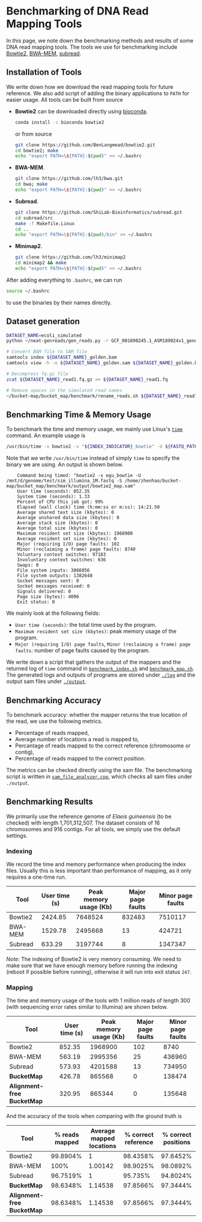 # Benchmarking of DNA Read Mapping Tools

In this page, we note down the benchmarking methods and results of some DNA read mapping tools. The tools we use for benchmarking include [Bowtie2](https://bowtie-bio.sourceforge.net/bowtie2/manual.shtml), [BWA-MEM](https://bio-bwa.sourceforge.net/), [subread](https://github.com/ShiLab-Bioinformatics/subread).

## Installation of Tools

We write down how we download the read mapping tools for future reference. We also add script of adding the binary applications to `PATH` for easier usage. All tools can be built from source

- **Bowtie2** can be downloaded directly using [bioconda](https://anaconda.org/bioconda).
  ```bash
  conda install -c bioconda bowtie2
  ```
  
  or from source
  ```bash
  git clone https://github.com/BenLangmead/bowtie2.git
  cd bowtie2; make
  echo "export PATH=\${PATH}:$(pwd)" >> ~/.bashrc
  ```

- **BWA-MEM**.
  
  ```bash
  git clone https://github.com/lh3/bwa.git
  cd bwa; make
  echo "export PATH=\${PATH}:$(pwd)" >> ~/.bashrc
  ```

- **Subread**.

  ```bash
  git clone https://github.com/ShiLab-Bioinformatics/subread.git
  cd subread/src
  make -f Makefile.Linux
  cd ..
  echo "export PATH=\${PATH}:$(pwd)/bin" >> ~/.bashrc
  ```

 - **Minimap2**.

   ```bash
   git clone https://github.com/lh3/minimap2
   cd minimap2 && make
   echo "export PATH=\${PATH}:$(pwd)" >> ~/.bashrc
   ```

After adding everything to `.bashrc`, we can run
```bash
source ~/.bashrc
```
to use the binaries by their names directly.

## Dataset generation

```bash
DATASET_NAME=ecoli_simulated
python ~/neat-genreads/gen_reads.py -r GCF_001890245.1_ASM189024v1_genomic.fna -R150 -o ${DATASET_NAME} --bam

# Convert BAM file to SAM file
samtools index ${DATASET_NAME}_golden.bam
samtools view -h -o ${DATASET_NAME}_golden.sam ${DATASET_NAME}_golden.bam

# Decompress fq.gz file
zcat ${DATASET_NAME}_read1.fq.gz >> ${DATASET_NAME}_read1.fq

# Remove spaces in the simulated read names
~/bucket-map/bucket_map/benchmark/rename_reads.sh ${DATASET_NAME}_read1.fq >> ${DATASET_NAME}_read1_renamed.fq
```

## Benchmarking Time & Memory Usage
To benchmark the time and memory usage, we mainly use Linux's [`time`](https://man7.org/linux/man-pages/man1/time.1.html) command. An example usage is

```bash
/usr/bin/time -v bowtie2 -x "${INDEX_INDICATOR}_bowtie" -U ${FASTQ_PATH} -S "${BENCHMARK_PATH}/output/bowtie2_map.sam" &> "${BENCHMARK_PATH}/log/bowtie2_map.log"
```

Note that we write `/usr/bin/time` instead of simply `time` to specify the binary we are using. An output is shown below.

```log
	Command being timed: "bowtie2 -x egu_bowtie -U /mnt/d/genome/test/sim_illumina_1M.fastq -S /home/zhenhao/bucket-map/bucket_map/benchmark/output/bowtie2_map.sam"
	User time (seconds): 852.35
	System time (seconds): 1.33
	Percent of CPU this job got: 99%
	Elapsed (wall clock) time (h:mm:ss or m:ss): 14:21.50
	Average shared text size (kbytes): 0
	Average unshared data size (kbytes): 0
	Average stack size (kbytes): 0
	Average total size (kbytes): 0
	Maximum resident set size (kbytes): 1968900
	Average resident set size (kbytes): 0
	Major (requiring I/O) page faults: 102
	Minor (reclaiming a frame) page faults: 8740
	Voluntary context switches: 97183
	Involuntary context switches: 636
	Swaps: 0
	File system inputs: 3866056
	File system outputs: 1382648
	Socket messages sent: 0
	Socket messages received: 0
	Signals delivered: 0
	Page size (bytes): 4096
	Exit status: 0
```

We mainly look at the following fields:

- `User time (seconds)`: the total time used by the program.
- `Maximum resident set size (kbytes)`: peak memory usage of the program.
- `Major (requiring I/O) page faults`, `Minor (reclaiming a frame) page faults`: number of page faults caused by the program.

We write down a script that gathers the output of the mappers and the returned log of `time` command in [`benchmark_index.sh`](./benchmark_index.sh) and [`benchmark_map.sh`](./benchmark_map.sh). The generated logs and outputs of programs are stored under [`./log`](./log) and the output sam files under [`./output`](./output).

## Benchmarking Accuracy

To benchmark accuracy: whether the mapper returns the true location of the read, we use the following metrics.

- Percentage of reads mapped,
- Average number of locations a read is mapped to,
- Percantage of reads mapped to the correct reference (chromosome or contig),
- Percentage of reads mapped to the correct position.

The metrics can be checked directly using the sam file. The benchmarking script is written in [`sam_file_analyzer.cpp`](./sam_file_analyzer.cpp), which checks all sam files under `./output`.

## Benchmarking Results

We primarily use the reference genome of *Elaeis guineensis* (to be checked) with length 1,701,312,507. The dataset consists of 16 chromosomes and 916 contigs. For all tools, we simply use the default settings.

### Indexing

We record the time and memory performance when producing the index files. Usually this is less important than performance of mapping, as it only requires a one-time run.

|Tool|User time (s)|Peak memory usage (Kb)|Major page faults|Minor page faults|
|----|-------------|----------------------|-----------------|-----------------|
|Bowtie2|2424.85|7648524|832483|7510117|
|BWA-MEM|1529.78|2495668|13|424721|
|Subread|633.29|3197744|8|1347347|

*Note*: The indexing of Bowtie2 is very memory consuming. We need to make sure that we have enough memory before running the indexing (reboot if possible before running), otherwise it will run into exit status `247`.

### Mapping

The time and memory usage of the tools with 1 million reads of length 300 (with sequencing error rates similar to Illumina) are shown below.

|Tool|User time (s)|Peak memory usage (Kb)|Major page faults|Minor page faults|
|----|-------------|----------------------|-----------------|-----------------|
|Bowtie2|852.35|1968900|102|8740|
|BWA-MEM|563.19|2995356|25|436960|
|Subread|573.93|4201588|13|734950|
|**BucketMap**|426.78|865568|0|138474|
|**Alignment-free BucketMap**|320.95|865344|0|135648|

And the accuracy of the tools when comparing with the ground truth is

|Tool|% reads mapped|Average mapped locations|% correct reference|% correct positions|
|----|--------------|------------------------|-------------------|-------------------|
|Bowtie2|99.8904%|1|98.4358%|97.6452%|
|BWA-MEM|100%|1.00142|98.9025%|98.0892%|
|Subread|96.7519%|1|95.735%|94.8024%|
|**BucketMap**|98.6348%|1.14538|97.8566%|97.3444%|
|**Alignment-free BucketMap**|98.6348%|1.14538|97.8566%|97.3444%|